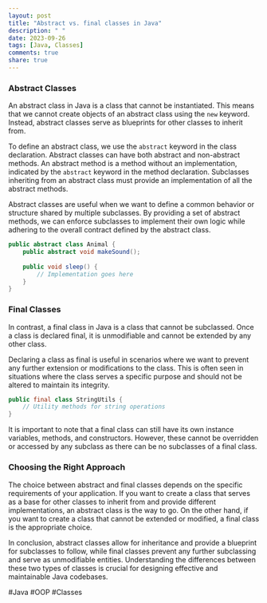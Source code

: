 ```yaml
---
layout: post
title: "Abstract vs. final classes in Java"
description: " "
date: 2023-09-26
tags: [Java, Classes]
comments: true
share: true
---
```


### Abstract Classes
An abstract class in Java is a class that cannot be instantiated. This means that we cannot create objects of an abstract class using the `new` keyword. Instead, abstract classes serve as blueprints for other classes to inherit from.

To define an abstract class, we use the `abstract` keyword in the class declaration. Abstract classes can have both abstract and non-abstract methods. An abstract method is a method without an implementation, indicated by the `abstract` keyword in the method declaration. Subclasses inheriting from an abstract class must provide an implementation of all the abstract methods.

Abstract classes are useful when we want to define a common behavior or structure shared by multiple subclasses. By providing a set of abstract methods, we can enforce subclasses to implement their own logic while adhering to the overall contract defined by the abstract class.

```java
public abstract class Animal {
    public abstract void makeSound();
    
    public void sleep() {
        // Implementation goes here
    }
}
```

### Final Classes
In contrast, a final class in Java is a class that cannot be subclassed. Once a class is declared final, it is unmodifiable and cannot be extended by any other class.

Declaring a class as final is useful in scenarios where we want to prevent any further extension or modifications to the class. This is often seen in situations where the class serves a specific purpose and should not be altered to maintain its integrity.

```java
public final class StringUtils {
    // Utility methods for string operations
}
```

It is important to note that a final class can still have its own instance variables, methods, and constructors. However, these cannot be overridden or accessed by any subclass as there can be no subclasses of a final class.

### Choosing the Right Approach
The choice between abstract and final classes depends on the specific requirements of your application. If you want to create a class that serves as a base for other classes to inherit from and provide different implementations, an abstract class is the way to go. On the other hand, if you want to create a class that cannot be extended or modified, a final class is the appropriate choice.

In conclusion, abstract classes allow for inheritance and provide a blueprint for subclasses to follow, while final classes prevent any further subclassing and serve as unmodifiable entities. Understanding the differences between these two types of classes is crucial for designing effective and maintainable Java codebases.

#Java #OOP #Classes